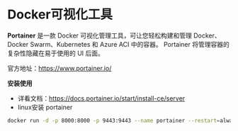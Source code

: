 # Docker可视化工具



**Portainer** 是一款 Docker 可视化管理工具，可让您轻松构建和管理 Docker、Docker Swarm、Kubernetes 和 Azure ACI 中的容器。 Portainer 将管理容器的复杂性隐藏在易于使用的 UI 后面。

官方地址：https://www.portainer.io/



**安装使用**

- 详看文档：https://docs.portainer.io/start/install-ce/server
- linux安装 portainer 

~~~bash
docker run -d -p 8000:8000 -p 9443:9443 --name portainer --restart=always -v /var/run/docker.sock:/var/run/docker.sock -v portainer_data:/data portainer/portainer-ce:2.21.0
~~~

